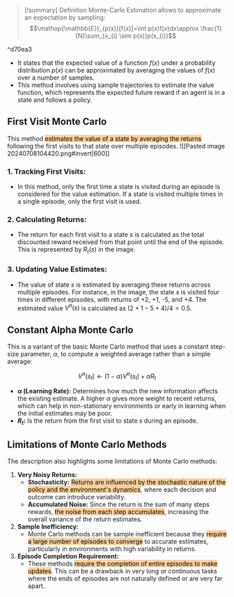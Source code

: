 > [!summary] Definition
> Monte-Carlo Estimation allows to approximate an expectation by sampling:$$\mathop{\mathbb{E}}_{p(x)}[f(x)]=\int p(x)f(x)dx\approx \frac{1}{N}\sum_{x_{i} \sim p(x)}p(x_{i})$$ 

^d70ea3

- It states that the expected value of a function $f(x)$ under a probability distribution $p(x)$  can be approximated by averaging the values of $f(x)$ over a number of samples.
- This method involves using sample trajectories to estimate the value function, which represents the expected future reward if an agent is in a state and follows a policy.
## First Visit Monte Carlo
This method <mark style="background: #FFB86CA6;">estimates the value of a state by averaging the returns</mark> following the first visits to that state over multiple episodes. 
![[Pasted image 20240708104420.png#invert|600]]
### 1. **Tracking First Visits:**
   - In this method, only the first time a state is visited during an episode is considered for the value estimation. If a state is visited multiple times in a single episode, only the first visit is used.
### 2. **Calculating Returns:**
   - The return for each first visit to a state $s$ is calculated as the total discounted reward received from that point until the end of the episode. This is represented by $R_t(s)$ in the image.
### 3. **Updating Value Estimates:**
   - The value of state $s$ is estimated by averaging these returns across multiple episodes. For instance, in the image, the state $s$ is visited four times in different episodes, with returns of +2, +1, -5, and +4. The estimated value $V^\pi(s)$ is calculated as $(2 + 1 - 5 + 4) / 4 = 0.5$.
## Constant Alpha Monte Carlo
This is a variant of the basic Monte Carlo method that uses a constant step-size parameter, $\alpha$, to compute a weighted average rather than a simple average:

$$ V^\pi(s_t) \leftarrow (1 - \alpha) V^\pi(s_t) + \alpha R_t $$

- **$\alpha$ (Learning Rate):** Determines how much the new information affects the existing estimate. A higher $\alpha$ gives more weight to recent returns, which can help in non-stationary environments or early in learning when the initial estimates may be poor.
- **$R_t$:** Is the return from the first visit to state $s$ during an episode.
## Limitations of Monte Carlo Methods
The description also highlights some limitations of Monte Carlo methods:
1. **Very Noisy Returns:**
   - **Stochasticity:** <mark style="background: #FFB86CA6;">Returns are influenced by the stochastic nature of the policy and the environment's dynamics</mark>, where each decision and outcome can introduce variability.
   - **Accumulated Noise:** Since the return is the sum of many steps rewards, <mark style="background: #FFB86CA6;">the noise from each step accumulates</mark>, increasing the overall variance of the return estimates.
2. **Sample Inefficiency:**
   - Monte Carlo methods can be sample inefficient because they <mark style="background: #FFB86CA6;">require a large number of episodes to converge</mark> to accurate estimates, particularly in environments with high variability in returns.
3. **Episode Completion Requirement:**
   - These methods <mark style="background: #FFB86CA6;">require the completion of entire episodes to make updates</mark>. This can be a drawback in very long or continuous tasks where the ends of episodes are not naturally defined or are very far apart.
